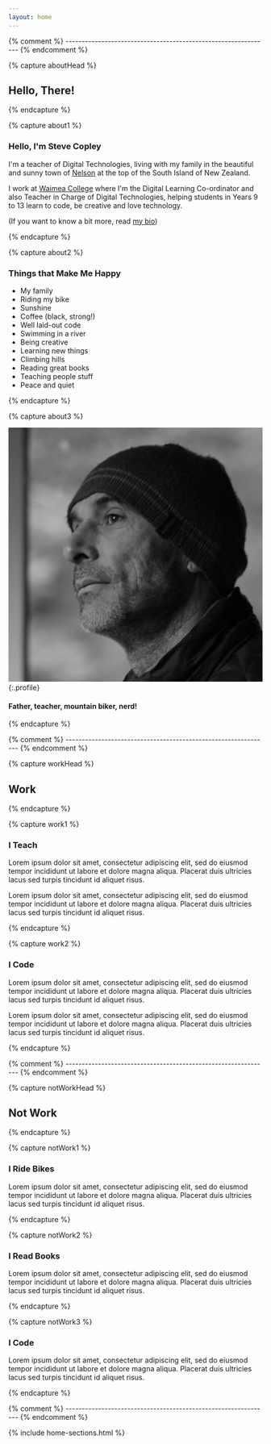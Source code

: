 ```yaml
---
layout: home
---
```


{% comment %} --------------------------------------------------------------- {% endcomment %}

{% capture aboutHead %}

## Hello, There!

{% endcapture %}


{% capture about1 %}

### Hello, I'm Steve Copley

I'm a teacher of Digital Technologies, living with my family in the beautiful and sunny town of [Nelson](https://www.nelsontasman.nz) at the top of the South Island of New Zealand.

I work at [Waimea College](https://www.waimea.school.nz) where I'm the Digital Learning Co-ordinator and also Teacher in Charge of Digital Technologies, helping students in Years 9 to 13 learn to code, be creative and love technology.

(If you want to know a bit more, read [my bio](/bio.html))

{% endcapture %}

{% capture about2 %}

### Things that Make Me Happy

  - My family
  - Riding my bike
  - Sunshine
  - Coffee (black, strong!)
  - Well laid-out code
  - Swimming in a river
  - Being creative
  - Learning new things
  - Climbing hills
  - Reading great books
  - Teaching people stuff
  - Peace and quiet

{% endcapture %}


{% capture about3 %}

![Steve](assets/images/steve-square.jpg){:.profile}

#### Father, teacher, mountain biker, nerd!

{% endcapture %}


{% comment %} --------------------------------------------------------------- {% endcomment %}

{% capture workHead %}

## Work

{% endcapture %}


{% capture work1 %}

### I Teach

Lorem ipsum dolor sit amet, consectetur adipiscing elit, sed do eiusmod tempor incididunt ut labore et dolore magna aliqua. Placerat duis ultricies lacus sed turpis tincidunt id aliquet risus.

Lorem ipsum dolor sit amet, consectetur adipiscing elit, sed do eiusmod tempor incididunt ut labore et dolore magna aliqua. Placerat duis ultricies lacus sed turpis tincidunt id aliquet risus.

{% endcapture %}


{% capture work2 %}

### I Code

Lorem ipsum dolor sit amet, consectetur adipiscing elit, sed do eiusmod tempor incididunt ut labore et dolore magna aliqua. Placerat duis ultricies lacus sed turpis tincidunt id aliquet risus.

Lorem ipsum dolor sit amet, consectetur adipiscing elit, sed do eiusmod tempor incididunt ut labore et dolore magna aliqua. Placerat duis ultricies lacus sed turpis tincidunt id aliquet risus.

{% endcapture %}



{% comment %} --------------------------------------------------------------- {% endcomment %}

{% capture notWorkHead %}

## Not Work

{% endcapture %}


{% capture notWork1 %}

### I Ride Bikes

Lorem ipsum dolor sit amet, consectetur adipiscing elit, sed do eiusmod tempor incididunt ut labore et dolore magna aliqua. Placerat duis ultricies lacus sed turpis tincidunt id aliquet risus.

{% endcapture %}


{% capture notWork2 %}

### I Read Books

Lorem ipsum dolor sit amet, consectetur adipiscing elit, sed do eiusmod tempor incididunt ut labore et dolore magna aliqua. Placerat duis ultricies lacus sed turpis tincidunt id aliquet risus.

{% endcapture %}


{% capture notWork3 %}

### I Code

Lorem ipsum dolor sit amet, consectetur adipiscing elit, sed do eiusmod tempor incididunt ut labore et dolore magna aliqua. Placerat duis ultricies lacus sed turpis tincidunt id aliquet risus.

{% endcapture %}



{% comment %} --------------------------------------------------------------- {% endcomment %}



{% include home-sections.html %}
